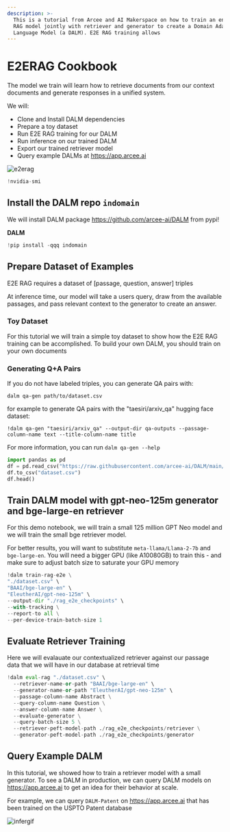 ```yaml
---
description: >-
  This is a tutorial from Arcee and AI Makerspace on how to train an end to end
  RAG model jointly with retriever and generator to create a Domain Adapted
  Language Model (a DALM). E2E RAG training allows
---
```


# E2ERAG Cookbook

The model we train will learn how to retrieve documents from our context documents and generate responses in a unified system.

We will:

* Clone and Install DALM dependencies
* Prepare a toy dataset
* Run E2E RAG training for our DALM
* Run inference on our trained DALM
* Export our trained retriever model
* Query example DALMs at https://app.arcee.ai

![e2erag](https://i.imgur.com/0uMWN8H.png)

```python
!nvidia-smi
```

## Install the DALM repo `indomain`

We will install DALM package https://github.com/arcee-ai/DALM from pypi!

**DALM**

```python
!pip install -qqq indomain
```

## Prepare Dataset of Examples

E2E RAG requires a dataset of \[passage, question, answer] triples

At inference time, our model will take a users query, draw from the available passages, and pass relevant context to the generator to create an answer.

### Toy Dataset

For this tutorial we will train a simple toy dataset to show how the E2E RAG training can be accomplished. To build your own DALM, you should train on your own documents

### Generating Q+A Pairs

If you do not have labeled triples, you can generate QA pairs with:

```
dalm qa-gen path/to/dataset.csv
```

for example to generate QA pairs with the "taesiri/arxiv\_qa" hugging face dataset:

```
!dalm qa-gen "taesiri/arxiv_qa" --output-dir qa-outputs --passage-column-name text --title-column-name title
```

For more information, you can run `dalm qa-gen --help`

```python
import pandas as pd
df = pd.read_csv("https://raw.githubusercontent.com/arcee-ai/DALM/main/dalm/datasets/toy_data_train.csv")
df.to_csv("dataset.csv")
df.head()
```

## Train DALM model with gpt-neo-125m generator and bge-large-en retriever

For this demo notebook, we will train a small 125 million GPT Neo model and we will train the small bge retriever model.

For better results, you will want to substitute `meta-llama/Llama-2-7b` and `bge-large-en`. You will need a bigger GPU (like A10080GB) to train this - and make sure to adjust batch size to saturate your GPU memory

```python
!dalm train-rag-e2e \
"./dataset.csv" \
"BAAI/bge-large-en" \
"EleutherAI/gpt-neo-125m" \
--output-dir "./rag_e2e_checkpoints" \
--with-tracking \
--report-to all \
--per-device-train-batch-size 1
```

## Evaluate Retriever Training

Here we will evalauate our contextualized retriever against our passage data that we will have in our database at retrieval time

```python
!dalm eval-rag "./dataset.csv" \
  --retriever-name-or-path "BAAI/bge-large-en" \
  --generator-name-or-path "EleutherAI/gpt-neo-125m" \
  --passage-column-name Abstract \
  --query-column-name Question \
  --answer-column-name Answer \
  --evaluate-generator \
  --query-batch-size 5 \
  --retriever-peft-model-path ./rag_e2e_checkpoints/retriever \
  --generator-peft-model-path ./rag_e2e_checkpoints/generator
```

## Query Example DALM

In this tutorial, we showed how to train a retriever model with a small generator. To see a DALM in production, we can query DALM models on https://app.arcee.ai to get an idea for their behavior at scale.

For example, we can query `DALM-Patent` on https://app.arcee.ai that has been trained on the USPTO Patent database

![infergif](https://arcee-public.s3.us-east-2.amazonaws.com/infer.gif)
